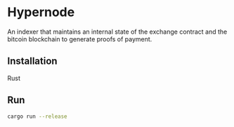 # Hypernode
An indexer that maintains an internal state of the exchange contract and the bitcoin blockchain to generate proofs of payment.

## Installation
Rust

## Run
```bash
cargo run --release
```
